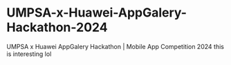 # UMPSA-x-Huawei-AppGalery-Hackathon-2024
UMPSA x Huawei AppGalery Hackathon | Mobile App Competition 2024 
this is interesting lol